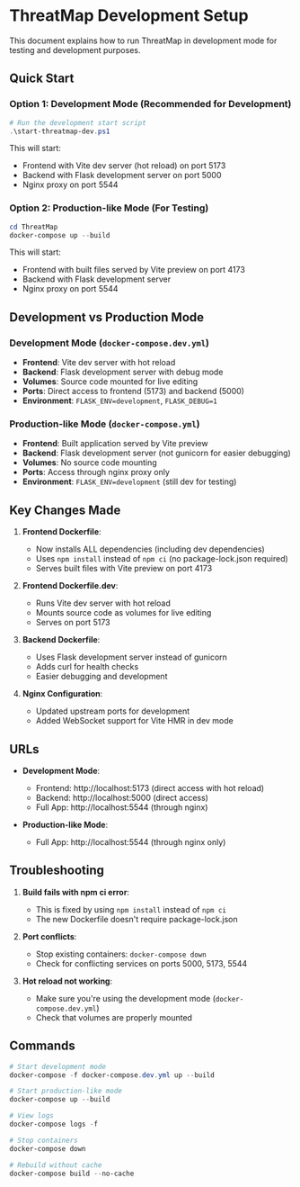 # ThreatMap Development Setup

This document explains how to run ThreatMap in development mode for testing and development purposes.

## Quick Start

### Option 1: Development Mode (Recommended for Development)
```powershell
# Run the development start script
.\start-threatmap-dev.ps1
```

This will start:
- Frontend with Vite dev server (hot reload) on port 5173
- Backend with Flask development server on port 5000
- Nginx proxy on port 5544

### Option 2: Production-like Mode (For Testing)
```powershell
cd ThreatMap
docker-compose up --build
```

This will start:
- Frontend with built files served by Vite preview on port 4173
- Backend with Flask development server
- Nginx proxy on port 5544

## Development vs Production Mode

### Development Mode (`docker-compose.dev.yml`)
- **Frontend**: Vite dev server with hot reload
- **Backend**: Flask development server with debug mode
- **Volumes**: Source code mounted for live editing
- **Ports**: Direct access to frontend (5173) and backend (5000)
- **Environment**: `FLASK_ENV=development`, `FLASK_DEBUG=1`

### Production-like Mode (`docker-compose.yml`)
- **Frontend**: Built application served by Vite preview
- **Backend**: Flask development server (not gunicorn for easier debugging)
- **Volumes**: No source code mounting
- **Ports**: Access through nginx proxy only
- **Environment**: `FLASK_ENV=development` (still dev for testing)

## Key Changes Made

1. **Frontend Dockerfile**: 
   - Now installs ALL dependencies (including dev dependencies)
   - Uses `npm install` instead of `npm ci` (no package-lock.json required)
   - Serves built files with Vite preview on port 4173

2. **Frontend Dockerfile.dev**:
   - Runs Vite dev server with hot reload
   - Mounts source code as volumes for live editing
   - Serves on port 5173

3. **Backend Dockerfile**:
   - Uses Flask development server instead of gunicorn
   - Adds curl for health checks
   - Easier debugging and development

4. **Nginx Configuration**:
   - Updated upstream ports for development
   - Added WebSocket support for Vite HMR in dev mode

## URLs

- **Development Mode**:
  - Frontend: http://localhost:5173 (direct access with hot reload)
  - Backend: http://localhost:5000 (direct access)
  - Full App: http://localhost:5544 (through nginx)

- **Production-like Mode**:
  - Full App: http://localhost:5544 (through nginx only)

## Troubleshooting

1. **Build fails with npm ci error**: 
   - This is fixed by using `npm install` instead of `npm ci`
   - The new Dockerfile doesn't require package-lock.json

2. **Port conflicts**:
   - Stop existing containers: `docker-compose down`
   - Check for conflicting services on ports 5000, 5173, 5544

3. **Hot reload not working**:
   - Make sure you're using the development mode (`docker-compose.dev.yml`)
   - Check that volumes are properly mounted

## Commands

```powershell
# Start development mode
docker-compose -f docker-compose.dev.yml up --build

# Start production-like mode  
docker-compose up --build

# View logs
docker-compose logs -f

# Stop containers
docker-compose down

# Rebuild without cache
docker-compose build --no-cache
```
